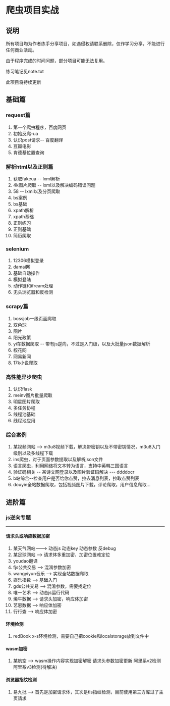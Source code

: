 # 爬虫项目实战

## 说明

所有项目均为作者练手分享项目，如遇侵权请联系删除，仅作学习分享，不能进行任何商业活动。

由于程序完成的时间问题，部分项目可能无法复用。

练习笔记见note.txt

此项目将持续更新

## 基础篇

### request篇

1. 第一个爬虫程序，百度网页
2. 初始反爬-ua
3. 认识post请求-- 百度翻译
4. 豆瓣电影
5. 肯德基位置查询

### 解析html以及正则篇

1. 获取fakeua -- lxml解析
2.  4k图片爬取 -- lxml以及解决编码错误问题
3. 58 -- lxml以及分页爬取
4. bs案例
5. bs基础
6. xpath解析
7. xpath基础
8. 正则练习
9. 正则基础
10. 简历爬取

### selenium

1. 12306模拟登录
2. damai网
3. 基础自动操作
4. 模拟登陆
5. 动作链和ifream处理
6. 无头浏览器和反检测

### scrapy篇

1. bossjob一级页面爬取
2. 双色球
3. 图片
4. 阳光政策
5. yi车数据爬取 -- 带有js逆向，不过是入门级，以及大批量json数据解析
6. 校花网
7. 网易新闻
8. 17k小说爬取 

### 高性能异步爬虫

1. 认识flask
2. meinv图片批量爬取
3. 明星图片爬取
4. 多任务协程
5. 线程池基础
6. 线程池应用

### 综合案例

1. 某视频网站 --> m3u8视频下载，解决带密钥以及不带密钥情况，m3u8入门级别以及多线程下载
2. ins爬虫，对于页面参数提取以及解析json文件
3. 语言爬虫，利用网络将文本转为语言，支持中英韩三国语言
4. 验证码相关 -- 某诗文网登录以及图片验证码解决 --- ddddocr
5. b站综合--检查用户是否给你点赞，拉去消息列表，拉取点赞列表
6. douyin全站数据爬取，包括视频图片下载，评论爬取，用户信息爬取...

## 进阶篇

### js逆向专题

***

#### 请求头或响应数据加密

1. 某天气网站---> 动态js 动态key 动态参数 反debug
2. 某足球网站 --> 请求体多重加密，加密位置难定位
3. youdao翻译
4. fjs公共交易 --> 混淆参数加密
5. wangyiyun音乐 --> 实现全站数据爬取
6. 娱乐指数 --> 基础入门
7. gds公共交易 --> 混淆参数，需要找定位
8. 唯一艺术 --> 动态js运行代码
9. 烯牛数据 --> 请求头加密，响应体加密
10. 艺恩数据 --> 响应体加密
11. 行行查 --> 响应体加密

#### 环境检测

1. redBook x-s环境检测，需要自己把cookie和localstorage放到文件中

#### wasm加密

1. 某航空 --> wasm操作内容实现加密解密 请求头参数加密更新 阿里系v2检测 阿里系v3检测(待解决)

#### 浏览器指纹检测

1. 易九批 --> 首先是加密请求体，其次是tls指纹检测，目前使用第三方库过了主页请求
